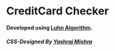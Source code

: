# CreditCard Checker
**Developed using [Luhn Algorithm](https://github.com/Iltwats/Project-Valid-Credit-Card-Checker/blob/master/Luhn%20Algorithm.svg).**

<h5> CSS-Designed By <a href="http://yashrajmishra.github.io/">Yashraj Mishra</a></h5>
